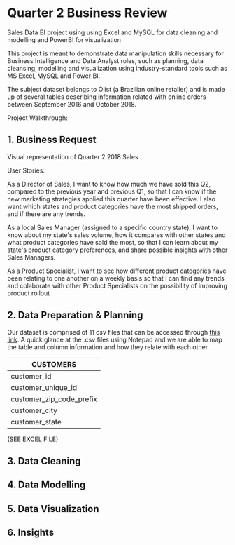 # Quarter 2 Business Review

Sales Data BI project using using Excel and MySQL for data cleaning and modelling and PowerBI for visualization

This project is meant to demonstrate data manipulation skills necessary for Business Intelligence and Data Analyst roles, such as planning, data cleansing, modelling and visualization using industry-standard tools such as MS Excel, MySQL and Power BI. 

The subject dataset belongs to Olist (a Brazilian online retailer) and is made up of several tables describing information related with online orders between September 2016 and October 2018.

Project Walkthrough:

## 1. Business Request

Visual representation of Quarter 2 2018 Sales

User Stories:

As a Director of Sales, I want to know how much we have sold this Q2, compared to the previous year and previous Q1, so that I can know if the new marketing strategies applied this quarter have been effective. I also want which states and product categories have the most shipped orders, and if there are any trends.

As a local Sales Manager (assigned to a specific country state), I want to know about my state's sales volume, how it compares with other states and what product categories have sold the most, so that I can learn about my state's product category preferences, and share possible insights with other Sales Managers.

As a Product Specialist, I want to see how different product categories have been relating to one another on a weekly basis so that I can find any trends and colaborate with other Product Specialists on the possibility of improving product rollout

## 2. Data Preparation & Planning

Our dataset is comprised of 11 csv files that can be accessed through [this link](https://www.kaggle.com/olistbr/brazilian-ecommerce).
A quick glance at the .csv files using Notepad and we are able to map the table and column information and how they relate with each other.

|CUSTOMERS               |
| ---------------------- |
|customer_id             |
|customer_unique_id      |
|customer_zip_code_prefix|
|customer_city           |
|customer_state          |


(SEE EXCEL FILE)

## 3. Data Cleaning

## 4. Data Modelling

## 5. Data Visualization

## 6. Insights
